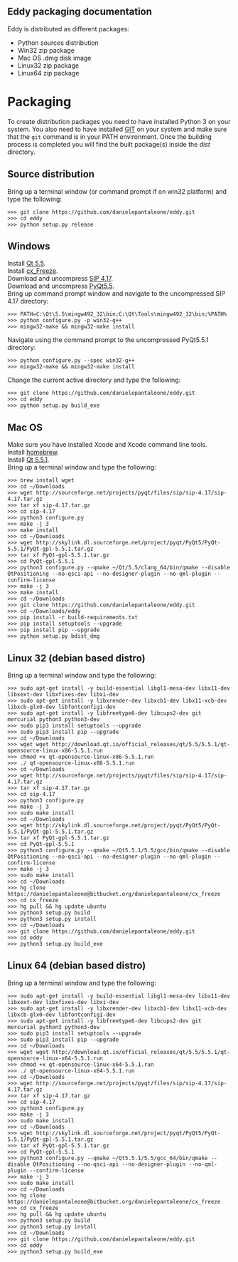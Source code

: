 ## Eddy packaging documentation

Eddy is distributed as different packages:

* Python sources distribution
* Win32 zip package
* Mac OS .dmg disk image
* Linux32 zip package
* Linux64 zip package

# Packaging

To create distribution packages you need to have installed Python 3 on your system. You also need 
to have installed [GIT](http://git-scm.com/) on your system and make sure that the `git` command
is in your PATH environment. Once the building process is completed you will find the built package(s) 
inside the  *dist* directory.

## Source distribution

Bring up a terminal window (or command prompt if on win32 platform) and type the following:
    
    >>> git clone https://github.com/danielepantaleone/eddy.git
    >>> cd eddy
    >>> python setup.py release

## Windows

Install [Qt 5.5](http://download.qt.io/official_releases/qt/5.5/5.5.1/qt-opensource-windows-x86-mingw492-5.5.1.exe).    
Install [cx_Freeze](https://pypi.python.org/pypi/cx_Freeze/4.3.4).  
Download and uncompress [SIP 4.17](http://sourceforge.net/projects/pyqt/files/sip/sip-4.17/sip-4.17.zip).  
Download and uncompress [PyQt5.5](http://sourceforge.net/projects/pyqt/files/PyQt5/PyQt-5.5/PyQt-gpl-5.5.zip).  
Bring up command prompt window and navigate to the uncompressed SIP 4.17 directory:

    >>> PATH=C:\Qt\5.5\mingw492_32\bin;C:\Qt\Tools\mingw492_32\bin;%PATH%
    >>> python configure.py -p win32-g++
    >>> mingw32-make && mingw32-make install
    
Navigate using the command prompt to the uncompressed PyQt5.5.1 directory:

    >>> python configure.py --spec win32-g++
    >>> mingw32-make && mingw32-make install

Change the current active directory and type the following:

    >>> git clone https://github.com/danielepantaleone/eddy.git
    >>> cd eddy
    >>> python setup.py build_exe
    
## Mac OS

Make sure you have installed Xcode and Xcode command line tools.  
Install [homebrew](http://brew.sh/).  
Install [Qt 5.5.1](http://download.qt.io/official_releases/qt/5.5/5.5.1/qt-opensource-mac-x64-clang-5.5.1.dmg).  
Bring up a terminal window and type the following:
    
    >>> brew install wget
    >>> cd ~/Downloads
    >>> wget http://sourceforge.net/projects/pyqt/files/sip/sip-4.17/sip-4.17.tar.gz
    >>> tar xf sip-4.17.tar.gz
    >>> cd sip-4.17
    >>> python3 configure.py
    >>> make -j 3
    >>> make install
    >>> cd ~/Downloads
    >>> wget http://skylink.dl.sourceforge.net/project/pyqt/PyQt5/PyQt-5.5.1/PyQt-gpl-5.5.1.tar.gz
    >>> tar xf PyQt-gpl-5.5.1.tar.gz
    >>> cd PyQt-gpl-5.5.1
    >>> python3 configure.py --qmake ~/Qt/5.5/clang_64/bin/qmake --disable QtPositioning --no-qsci-api --no-designer-plugin --no-qml-plugin --confirm-license
    >>> make -j 3
    >>> make install
    >>> cd ~/Downloads
    >>> git clone https://github.com/danielepantaleone/eddy.git
    >>> cd ~/Downloads/eddy
    >>> pip install -r build-requirements.txt
    >>> pip install setuptools --upgrade
    >>> pip install pip --upgrade
    >>> python setup.py bdist_dmg

## Linux 32 (debian based distro)

Bring up a terminal window and type the following:

    >>> sudo apt-get install -y build-essential libgl1-mesa-dev libx11-dev libxext-dev libxfixes-dev libxi-dev
    >>> sudo apt-get install -y libxrender-dev libxcb1-dev libx11-xcb-dev libxcb-glx0-dev libfontconfig1-dev 
    >>> sudo apt-get install -y libfreetype6-dev libcups2-dev git mercurial python3 python3-dev
    >>> sudo pip3 install setuptools --upgrade
    >>> sudo pip3 install pip --upgrade
    >>> cd ~/Downloads
    >>> wget wget http://download.qt.io/official_releases/qt/5.5/5.5.1/qt-opensource-linux-x86-5.5.1.run
    >>> chmod +x qt-opensource-linux-x86-5.5.1.run
    >>> ./ qt-opensource-linux-x86-5.5.1.run
    >>> cd ~/Downloads
    >>> wget http://sourceforge.net/projects/pyqt/files/sip/sip-4.17/sip-4.17.tar.gz
    >>> tar xf sip-4.17.tar.gz
    >>> cd sip-4.17
    >>> python3 configure.py
    >>> make -j 3
    >>> sudo make install
    >>> cd ~/Downloads
    >>> wget http://skylink.dl.sourceforge.net/project/pyqt/PyQt5/PyQt-5.5.1/PyQt-gpl-5.5.1.tar.gz
    >>> tar xf PyQt-gpl-5.5.1.tar.gz
    >>> cd PyQt-gpl-5.5.1
    >>> python3 configure.py --qmake ~/Qt5.5.1/5.5/gcc/bin/qmake --disable QtPositioning --no-qsci-api --no-designer-plugin --no-qml-plugin --confirm-license
    >>> make -j 3
    >>> sudo make install
    >>> cd ~/Downloads
    >>> hg clone https://danielepantaleone@bitbucket.org/danielepantaleone/cx_freeze
    >>> cd cx_freeze
    >>> hg pull && hg update ubuntu
    >>> python3 setup.py build
    >>> python3 setup.py install
    >>> cd ~/Downloads
    >>> git clone https://github.com/danielepantaleone/eddy.git
    >>> cd eddy
    >>> python3 setup.py build_exe
    
## Linux 64 (debian based distro)

Bring up a terminal window and type the following:
    
    >>> sudo apt-get install -y build-essential libgl1-mesa-dev libx11-dev libxext-dev libxfixes-dev libxi-dev
    >>> sudo apt-get install -y libxrender-dev libxcb1-dev libx11-xcb-dev libxcb-glx0-dev libfontconfig1-dev 
    >>> sudo apt-get install -y libfreetype6-dev libcups2-dev git mercurial python3 python3-dev
    >>> sudo pip3 install setuptools --upgrade
    >>> sudo pip3 install pip --upgrade
    >>> cd ~/Downloads
    >>> wget wget http://download.qt.io/official_releases/qt/5.5/5.5.1/qt-opensource-linux-x64-5.5.1.run
    >>> chmod +x qt-opensource-linux-x64-5.5.1.run
    >>> ./ qt-opensource-linux-x64-5.5.1.run
    >>> cd ~/Downloads
    >>> wget http://sourceforge.net/projects/pyqt/files/sip/sip-4.17/sip-4.17.tar.gz
    >>> tar xf sip-4.17.tar.gz
    >>> cd sip-4.17
    >>> python3 configure.py
    >>> make -j 3
    >>> sudo make install
    >>> cd ~/Downloads
    >>> wget http://skylink.dl.sourceforge.net/project/pyqt/PyQt5/PyQt-5.5.1/PyQt-gpl-5.5.1.tar.gz
    >>> tar xf PyQt-gpl-5.5.1.tar.gz
    >>> cd PyQt-gpl-5.5.1
    >>> python3 configure.py --qmake ~/Qt5.5.1/5.5/gcc_64/bin/qmake --disable QtPositioning --no-qsci-api --no-designer-plugin --no-qml-plugin --confirm-license
    >>> make -j 3
    >>> sudo make install
    >>> cd ~/Downloads
    >>> hg clone https://danielepantaleone@bitbucket.org/danielepantaleone/cx_freeze
    >>> cd cx_freeze
    >>> hg pull && hg update ubuntu
    >>> python3 setup.py build
    >>> python3 setup.py install
    >>> cd ~/Downloads
    >>> git clone https://github.com/danielepantaleone/eddy.git
    >>> cd eddy
    >>> python3 setup.py build_exe
    
